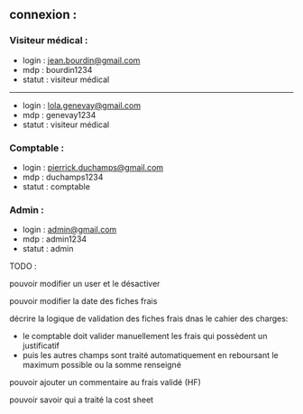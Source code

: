 ## connexion : 
### Visiteur médical :
* login : jean.bourdin@gmail.com
* mdp : bourdin1234
* statut : visiteur médical
---------------
* login : lola.genevay@gmail.com
* mdp : genevay1234
* statut : visiteur médical

### Comptable : 
* login : pierrick.duchamps@gmail.com
* mdp : duchamps1234
* statut : comptable

### Admin : 
* login : admin@gmail.com
* mdp : admin1234
* statut : admin

TODO : 



pouvoir modifier un user et le désactiver

pouvoir modifier la date des fiches frais


décrire la logique de validation des fiches frais dnas le cahier des charges: 
 - le comptable doit valider manuellement les frais qui possèdent un justificatif
 - puis les autres champs sont traité automatiquement en reboursant le maximum possible ou la somme renseigné

pouvoir ajouter un commentaire au frais validé (HF)

pouvoir savoir qui a traité la cost sheet